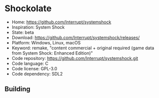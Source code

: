 # Shockolate

- Home: https://github.com/Interrupt/systemshock
- Inspiration: System Shock
- State: beta
- Download: https://github.com/Interrupt/systemshock/releases/
- Platform: Windows, Linux, macOS
- Keyword: remake, "content commercial + original required (game data from System Shock: Enhanced Edition)"
- Code repository: https://github.com/Interrupt/systemshock.git
- Code language: C
- Code license: GPL-3.0
- Code dependency: SDL2

## Building
